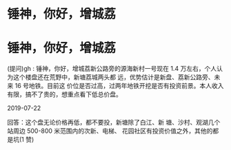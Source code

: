 # 锤神，你好，增城荔

# 锤神，你好，增城荔

(提问)gh : 锤神，你好，增城荔新公路旁的源海新村一号现在 1.4 万左右，个人认为这个楼盘还在荒野中，新塘荔城两头都 远，优势估计是新盘、荔新公路旁、未来 16 号地铁。目前这 价位是否过高，过两年地铁开挖是否有投资前景。本人收入 有限，搞不了贵的，想重点看下低总价盘。

2019-07-22

回答：这个盘无论价格再低，都不要投，新塘除了白江、新 塘、沙村、观湖几个站周边 500-800 米范围内的次新、电梯、 花园社区有投资价值之外，其他的都是坑(1 赞)